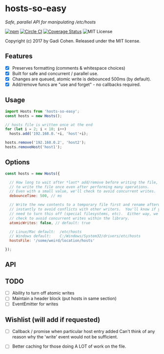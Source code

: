 # hosts-so-easy

*Safe, parallel API for manipulating /etc/hosts*

[![npm](https://img.shields.io/npm/v/hosts-so-easy.svg?maxAge=2592000)](https://www.npmjs.com/package/hosts-so-easy) [![Circle CI](https://circleci.com/gh/gadicc/hosts-so-easy.svg?style=shield)](https://circleci.com/gh/gadicc/hosts-so-easy) [![Coverage Status](https://coveralls.io/repos/github/gadicc/hosts-so-easy/badge.svg?branch=master)](https://coveralls.io/github/gadicc/hosts-so-easy?branch=master) ![MIT License](https://img.shields.io/badge/license-MIT-blue.svg)

Copyright (c) 2017 by Gadi Cohen.  Released under the MIT license.

## Features

  * [X] Preserves formatting (comments & whitespace choices)
  * [X] Built for safe and concurrent / parallel use.
  * [X] Changes are queued, atomic write is debounced 500ms (by default).
  * [X] Add/remove funcs are "use and forget" - no callbacks required.

## Usage

```js
import Hosts from 'hosts-so-easy';
const hosts = new Hosts();

// hosts file is written once at the end
for (let i = 2; i < 10; i++)
  hosts.add('192.168.0.'+i, 'host'+i);

hosts.remove('192.168.0.2', 'host2');
hosts.removeHost('host1');
```

## Options

```js
const hosts = new Hosts({

  // How long to wait after *last* add/remove before writing the file,
  // to write the file once even after performing many operations.
  // Even with a small value, we'll check to avoid concurrent writes.
  debounceTime: 500, // ms

  // Write the new contents to a temporary file first and rename afterwards
  // instantly to avoid conflicts with other writers.  You'll know if you
  // need to turn this off (special filesystems, etc).  Either way, we always
  // check to avoid concurrent writes within the library.
  atomicWrites: false, // default: true

  // Linux/Mac default:  /etc/hosts
  // Windows default:    C:/Windows/System32/drivers/etc/hosts
  hostsFile: '/some/weird/location/hosts'

});
```

## API

## TODO

  * [ ] Ability to turn off atomic writes
  * [ ] Maintain a header block (put hosts in same section)
  * [ ] EventEmitter for writes

## Wishlist (will add if requested)

  * [ ] Callback / promise when particular host entry added
        Can't think of any reason why the 'write' event would not be sufficient.

  * [ ] Better caching for those doing A LOT of work on the file.
